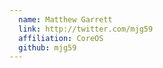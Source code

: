 ```yaml
---
  name: Matthew Garrett
  link: http://twitter.com/mjg59
  affiliation: CoreOS 
  github: mjg59
---
```

